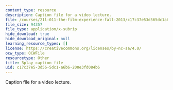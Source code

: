 ```yaml
---
content_type: resource
description: Caption file for a video lecture.
file: /courses/21l-011-the-film-experience-fall-2013/c17c37e53d565dc1a6b6200e3fd084b6_vpJba2qIXjs.vtt
file_size: 94357
file_type: application/x-subrip
hide_download: true
hide_download_original: null
learning_resource_types: []
license: https://creativecommons.org/licenses/by-nc-sa/4.0/
ocw_type: OCWFile
resourcetype: Other
title: 3play caption file
uid: c17c37e5-3d56-5dc1-a6b6-200e3fd084b6
---
```

Caption file for a video lecture.